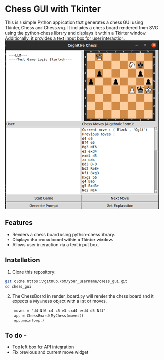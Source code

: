 # Chess GUI with Tkinter

This is a simple Python application that generates a chess GUI using Tkinter, Chess and Chess.svg. It includes a chess board rendered from SVG using the python-chess library and displays it within a Tkinter window. Additionally, it provides a text input box for user interaction.
![Chess GUI](GUI.png)

## Features

- Renders a chess board using python-chess library.
- Displays the chess board within a Tkinter window.
- Allows user interaction via a text input box.

## Installation

1. Clone this repository:

```bash
git clone https://github.com/your_username/chess_gui.git
cd chess_gui
```
2. The ChessBoard in render_board.py will render the chess board and it expects a MyChess object with a list of moves.
```%python
    moves = "d4 Nf6 c4 c5 e3 cxd4 exd4 d5 Nf3"
    app = ChessBoard(MyChess(moves))
    app.mainloop()
```
## To do -
- Top left box for API integration
- Fix previous and current move widget